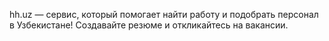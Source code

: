 hh.uz — сервис, который помогает найти работу и подобрать персонал в Узбекистане! Создавайте резюме и откликайтесь на вакансии.
